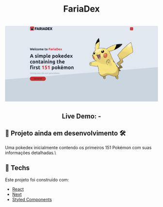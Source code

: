 <h1 align="center">FariaDex</h1>

<h1 align="center">
    <img alt="FariaDex Homepage" title="FariaDex Homepage" src="./fariadex-homepage.png" width="700px"  />
</h1>

<h2 align="center">Live Demo: - </h2>

## 🚧 Projeto ainda em desenvolvimento 🛠

Uma pokedex inicialmente contendo os primeiros 151 Pokémon com suas informações detalhadas.\

## 🚀 Techs

Este projeto foi construído com:

- [React](https://reactjs.org)
- [Next](https://nextjs.org/)
- [Styled Components](https://styled-components.com/)

